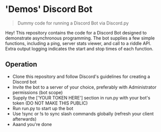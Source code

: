 # 'Demos' Discord Bot 
> Dummy code for running a Discord Bot via Discord.py

Hey! This repository contains the code for a Discord Bot designed to demonstrate asynchronous programming. The bot supplies a few simple functions, including a ping, server stats viewer, and call to a riddle API. Extra output logging indicates the start and stop times of each function.

## Operation
- Clone this repository and follow Discord's guidelines for creating a Discord bot
- Invite the bot to a server of your choice, preferably with Administrator permissions (bot scope)
- Supply the ['YOUR TOKEN HERE'] section in run.py with your bot's token (DO NOT MAKE THIS PUBLIC)
- Run run.py to start up the bot
- Use !sync or !s to sync slash commands globally (refresh your client afterwards)
- Aaand you're done







